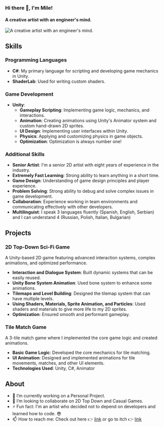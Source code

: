 ### Hi there 👋, I'm Mile!  
#### A creative artist with an engineer's mind.
![A creative artist with an engineer's mind.](https://media.licdn.com/dms/image/C4D16AQE8SDVmEAagww/profile-displaybackgroundimage-shrink_350_1400/0/1602060690909?e=1723680000&v=beta&t=1-sa1FVIgrnRo-jx3V4w4JKiZRUlqQphE1x_rHsolVU)

## Skills

### Programming Languages
- **C#**: My primary language for scripting and developing game mechanics in Unity.
- **ShaderLab**: Used for writing custom shaders.

### Game Development
- **Unity**: 
  - **Gameplay Scripting**: Implementing game logic, mechanics, and interactions.
  - **Animation**: Creating animations using Unity's Animator system and custom hand-drawn 2D sprites.
  - **UI Design**: Implementing user interfaces within Unity.
  - **Physics**: Applying and customizing physics in game objects.
  - **Optimization**: Optimization is always number one!

### Additional Skills
- **Senior Artist**: I'm a senior 2D artist with eight years of experience in the industry.
- **Extremely Fast Learning**: Strong ability to learn anything in a short time.
- **Game Design**: Understanding of game design principles and player experience.
- **Problem Solving**: Strong ability to debug and solve complex issues in game development.
- **Collaboration**: Experience working in team environments and communicating effectively with other developers.
- **Multilinguist**: I speak 3 languages fluently (Spanish, English, Serbian) and I can understand 4 (Russian, Polish, Italian, Bulgarian)

## Projects

### 2D Top-Down Sci-Fi Game
A Unity-based 2D game featuring advanced interaction systems, complex animations, and optimized performance.

- **Interaction and Dialogue System**: Built dynamic systems that can be easily reused.
- **Unity Bone System Animation**: Used bone system to enhance some animations.
- **Tilemaps and Level Building**: Designed the tilemap system that can have multiple levels.
- **Using Shaders, Materials, Sprite Animation, and Particles**: Used shaders and materials to give more life to my 2D sprites.
- **Optimization**: Ensured smooth and performant gameplay.

### Tile Match Game
A 3-tile match game where I implemented the core game logic and created animations.

- **Basic Game Logic**: Developed the core mechanics for tile matching.
- **UI Animation**: Designed and implemented animations for tile movements, matches, and other UI elements.
- **Technologies Used**: Unity, C#, Animator

## About

- 🔭 I’m currently working on a Personal Project.
- 👯 I’m looking to collaborate on 2D Top Down and Casual Games. 
- ⚡ Fun fact: I'm an artist who decided not to depend on developers and learned how to code. 😎 
- 📫 How to reach me: Check out here 👉 [link](http://milemicic.com)  or go to itch 👉 [link](https://nk0o0.itch.io)

